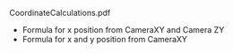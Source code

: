 CoordinateCalculations.pdf 
* Formula for x position from CameraXY and Camera ZY
* Formula for x and y position from CameraXY
